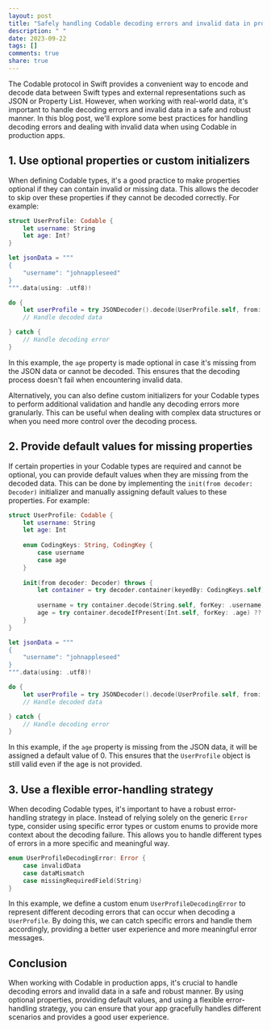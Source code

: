 ```yaml
---
layout: post
title: "Safely handling Codable decoding errors and invalid data in production apps"
description: " "
date: 2023-09-22
tags: []
comments: true
share: true
---
```


The Codable protocol in Swift provides a convenient way to encode and decode data between Swift types and external representations such as JSON or Property List. However, when working with real-world data, it's important to handle decoding errors and invalid data in a safe and robust manner. In this blog post, we'll explore some best practices for handling decoding errors and dealing with invalid data when using Codable in production apps.

## 1. Use optional properties or custom initializers

When defining Codable types, it's a good practice to make properties optional if they can contain invalid or missing data. This allows the decoder to skip over these properties if they cannot be decoded correctly. For example:

```swift
struct UserProfile: Codable {
    let username: String
    let age: Int?
}

let jsonData = """
{
    "username": "johnappleseed"
}
""".data(using: .utf8)!

do {
    let userProfile = try JSONDecoder().decode(UserProfile.self, from: jsonData)
    // Handle decoded data

} catch {
    // Handle decoding error
}
```

In this example, the `age` property is made optional in case it's missing from the JSON data or cannot be decoded. This ensures that the decoding process doesn't fail when encountering invalid data.

Alternatively, you can also define custom initializers for your Codable types to perform additional validation and handle any decoding errors more granularly. This can be useful when dealing with complex data structures or when you need more control over the decoding process.

## 2. Provide default values for missing properties

If certain properties in your Codable types are required and cannot be optional, you can provide default values when they are missing from the decoded data. This can be done by implementing the `init(from decoder: Decoder)` initializer and manually assigning default values to these properties. For example:

```swift
struct UserProfile: Codable {
    let username: String
    let age: Int
    
    enum CodingKeys: String, CodingKey {
        case username
        case age
    }
    
    init(from decoder: Decoder) throws {
        let container = try decoder.container(keyedBy: CodingKeys.self)
        
        username = try container.decode(String.self, forKey: .username)
        age = try container.decodeIfPresent(Int.self, forKey: .age) ?? 0
    }
}

let jsonData = """
{
    "username": "johnappleseed"
}
""".data(using: .utf8)!

do {
    let userProfile = try JSONDecoder().decode(UserProfile.self, from: jsonData)
    // Handle decoded data

} catch {
    // Handle decoding error
}
```

In this example, if the `age` property is missing from the JSON data, it will be assigned a default value of 0. This ensures that the `UserProfile` object is still valid even if the age is not provided.

## 3. Use a flexible error-handling strategy

When decoding Codable types, it's important to have a robust error-handling strategy in place. Instead of relying solely on the generic `Error` type, consider using specific error types or custom enums to provide more context about the decoding failure. This allows you to handle different types of errors in a more specific and meaningful way.

```swift
enum UserProfileDecodingError: Error {
    case invalidData
    case dataMismatch
    case missingRequiredField(String)
}

```

In this example, we define a custom enum `UserProfileDecodingError` to represent different decoding errors that can occur when decoding a `UserProfile`. By doing this, we can catch specific errors and handle them accordingly, providing a better user experience and more meaningful error messages.

## Conclusion

When working with Codable in production apps, it's crucial to handle decoding errors and invalid data in a safe and robust manner. By using optional properties, providing default values, and using a flexible error-handling strategy, you can ensure that your app gracefully handles different scenarios and provides a good user experience.